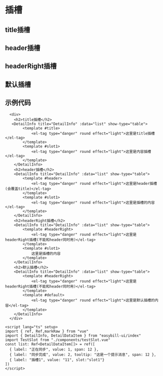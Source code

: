 # 插槽

  <div>
    <h2>title插槽</h2>
   <DetailInfo title="DetailInfo" :data="list" show-type="table">
        <template #title>
            <el-tag type="danger" round effect="light">这里是title插槽</el-tag>
        </template>
        <template #slot1>
            <el-tag type="danger" round effect="light">这里是内容插槽</el-tag>
        </template>
    </DetailInfo>
    <h2>header插槽</h2>
    <DetailInfo title="DetailInfo" :data="list" show-type="table">
        <template #header>
            <el-tag type="danger" round effect="light">这里是header插槽(会覆盖title)</el-tag>
        </template>
        <template #slot1>
            <el-tag type="danger" round effect="light">这里是插槽的内容</el-tag>
        </template>
    </DetailInfo>
    <h2>headerRight插槽</h2>
    <DetailInfo title="DetailInfo" :data="list" show-type="table">
        <template #headerRight>
            <el-tag type="danger" round effect="light">这里是headerRight插槽(不能和header同时用)</el-tag>
        </template>
        <template #slot1>
            这里是插槽的内容
        </template>
    </DetailInfo>
    <h2>默认插槽</h2>
    <DetailInfo title="DetailInfo" :data="list" show-type="table">
        <template #headerRight>
            <el-tag type="danger" round effect="light">这里是headerRight插槽(不能和header同时用)</el-tag>
        </template>
        <template #default>
            <el-tag type="danger" round effect="light">这里是默认插槽的内容</el-tag>
        </template>
    </DetailInfo>
  </div>

<script lang="ts" setup>
import { ref, Ref,markRaw } from "vue"
import { DetailInfo, DetailDataItem } from "easybill-ui/index"
import TestSlot from "./components/testSlot.vue"
const list: Ref<DetailDataItem[]> = ref([
  { label: "正在同步", value: 1, span: 12 },
  { label: "同步完成", value: 2, tooltip: "这是一个提示消息", span: 12 },
  { label: "插槽1", value: "11", slot:"slot1"}
])
</script>

## 示例代码
```vue
  <div>
    <h2>title插槽</h2>
   <DetailInfo title="DetailInfo" :data="list" show-type="table">
        <template #title>
            <el-tag type="danger" round effect="light">这里是title插槽</el-tag>
        </template>
        <template #slot1>
            <el-tag type="danger" round effect="light">这里是内容插槽</el-tag>
        </template>
    </DetailInfo>
    <h2>header插槽</h2>
    <DetailInfo title="DetailInfo" :data="list" show-type="table">
        <template #header>
            <el-tag type="danger" round effect="light">这里是header插槽(会覆盖title)</el-tag>
        </template>
        <template #slot1>
            <el-tag type="danger" round effect="light">这里是插槽的内容</el-tag>
        </template>
    </DetailInfo>
    <h2>headerRight插槽</h2>
    <DetailInfo title="DetailInfo" :data="list" show-type="table">
        <template #headerRight>
            <el-tag type="danger" round effect="light">这里是headerRight插槽(不能和header同时用)</el-tag>
        </template>
        <template #slot1>
            这里是插槽的内容
        </template>
    </DetailInfo>
    <h2>默认插槽</h2>
    <DetailInfo title="DetailInfo" :data="list" show-type="table">
        <template #headerRight>
            <el-tag type="danger" round effect="light">这里是headerRight插槽(不能和header同时用)</el-tag>
        </template>
        <template #default>
            <el-tag type="danger" round effect="light">这里是默认插槽的内容</el-tag>
        </template>
    </DetailInfo>
  </div>

<script lang="ts" setup>
import { ref, Ref,markRaw } from "vue"
import { DetailInfo, DetailDataItem } from "easybill-ui/index"
import TestSlot from "./components/testSlot.vue"
const list: Ref<DetailDataItem[]> = ref([
  { label: "正在同步", value: 1, span: 12 },
  { label: "同步完成", value: 2, tooltip: "这是一个提示消息", span: 12 },
  { label: "插槽1", value: "11", slot:"slot1"}
])
</script>

```